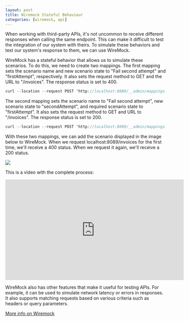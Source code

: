```yaml
---
layout: post
title: Wiremock Stateful Behaviour
categories: [wiremock, api]
---
```


When working with third-party APIs, it's not uncommon to receive different responses when calling the same endpoint. This can make it difficult to test the integration of our system with theirs. To simulate these behaviors and test our system's response to them, we can use WireMock.

WireMock has a stateful behavior that allows us to simulate these scenarios. To do this, we need to create two mappings. The first mapping sets the scenario name and new scenario state to "Fail second attempt" and "firstAttempt", respectively. It also sets the request method to GET and the URL to "/invoices". The response status is set to 400.

```java
curl --location --request POST 'http://localhost:8089/__admin/mappings' --header 'Content-Type: application/json' --data-raw '{  "scenarioName": "Fail second attempt", "newScenarioState":"firstAttempt", "request": {"method": "GET","url": "/invoices"},"response": {"status": 400}}'
```
The second mapping sets the scenario name to "Fail second attempt", new scenario state to "secondAttempt", and required scenario state to "firstAttempt". It also sets the request method to GET and URL to "/invoices". The response status is set to 200.


```java
curl --location --request POST 'http://localhost:8089/__admin/mappings' --header 'Content-Type: application/json' --data-raw '{"scenarioName": "Fail second attempt","newScenarioState": "secondAttempt","requiredScenarioState": "firstAttempt","request": {"method": "GET","url": "/invoices"},"response": {"status": 200}}'
```

With these two mappings, we can add the scenario displayed in the image below to WireMock. When we request localhost:8089/invoices for the first time, we'll receive a 400 status. When we request it again, we'll receive a 200 status.


![](https://i.imgur.com/LZ5WsJI.png)


This is a video with the complete process:

<iframe width="560" height="315" src="https://www.youtube.com/embed/wbb6wIdTByk" title="Wiremock Stateful Behavior" frameborder="0" allow="accelerometer; autoplay; clipboard-write; encrypted-media; gyroscope; picture-in-picture" allowfullscreen></iframe> 

WireMock also has other features that make it useful for testing APIs. For example, it can be used to simulate network latency or errors in responses. It also supports matching requests based on various criteria such as headers or query parameters.


[More info on Wiremock](https://wiremock.org/docs/stateful-behaviour/)

